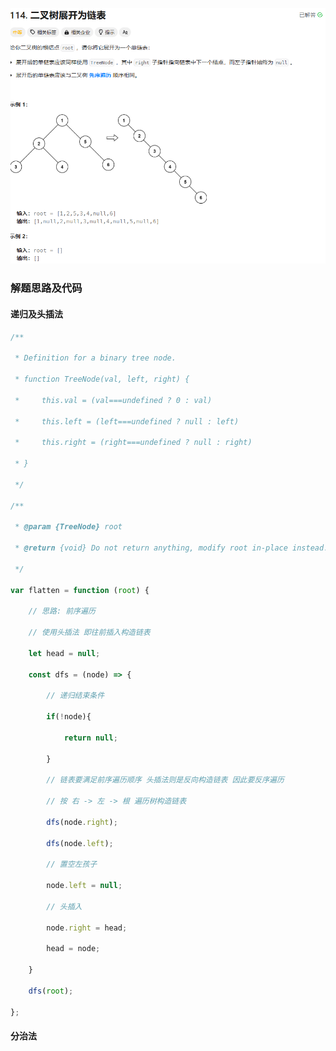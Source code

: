 
![Pasted image 20241215095214](https://raw.githubusercontent.com/SimonWuZY/MarkdownPics/main/imgs/Pasted%20image%2020241215095214.png)

### 解题思路及代码

#### 递归及头插法

```js
/**

 * Definition for a binary tree node.

 * function TreeNode(val, left, right) {

 *     this.val = (val===undefined ? 0 : val)

 *     this.left = (left===undefined ? null : left)

 *     this.right = (right===undefined ? null : right)

 * }

 */

/**

 * @param {TreeNode} root

 * @return {void} Do not return anything, modify root in-place instead.

 */

var flatten = function (root) {

    // 思路: 前序遍历

    // 使用头插法 即往前插入构造链表

    let head = null;

    const dfs = (node) => {

        // 递归结束条件

        if(!node){

            return null;

        }

        // 链表要满足前序遍历顺序 头插法则是反向构造链表 因此要反序遍历

        // 按 右 -> 左 -> 根 遍历树构造链表

        dfs(node.right);

        dfs(node.left);

        // 置空左孩子

        node.left = null;

        // 头插入

        node.right = head;

        head = node;

    }

    dfs(root);

};
```

#### 分治法

```js

```